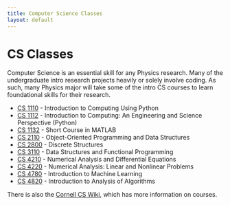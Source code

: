 ```yaml
---
title: Computer Science Classes
layout: default
---
```

<link rel="stylesheet" href="/main.css">

# CS Classes

Computer Science is an essential skill for any Physics research. Many of the undergraduate intro research projects heavily or solely involve coding. As such, many Physics major will take some of the intro CS courses to learn foundational skills for their research.

- [CS 1110](/classes/cs/CS1110.html) - Introduction to Computing Using Python
- [CS 1112](/classes/cs/CS1112.html) - Introduction to Computing: An Engineering and Science Perspective (Python)
- [CS 1132](/classes/cs/CS1132.html) - Short Course in MATLAB
- [CS 2110](/classes/cs/CS2110.html) - Object-Oriented Programming and Data Structures
- [CS 2800](/classes/cs/CS2800.html) - Discrete Structures
- [CS 3110](/classes/cs/CS3110.html) - Data Structures and Functional Programming
- [CS 4210](/classes/math/MATH4250.html) - Numerical Analysis and Differential Equations
- [CS 4220](/classes/math/MATH4260.html) - Numerical Analysis: Linear and Nonlinear Problems
- [CS 4780](/classes/cs/CS4780.html) - Introduction to Machine Learning
- [CS 4820](/classes/cs/CS4820.html) - Introduction to Analysis of Algorithms

There is also the [Cornell CS Wiki](https://cornellcswiki.gitlab.io/), which has more information on courses.
